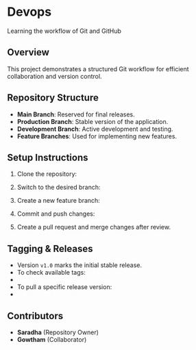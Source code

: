 # Devops
Learning the workflow of Git and GitHub

## Overview
This project demonstrates a structured Git workflow for efficient collaboration and version control.

## Repository Structure
- **Main Branch**: Reserved for final releases.
- **Production Branch**: Stable version of the application.
- **Development Branch**: Active development and testing.
- **Feature Branches**: Used for implementing new features.


## Setup Instructions
1. Clone the repository:

 2. Switch to the desired branch:
 3. Create a new feature branch:
 4. Commit and push changes:
 5. Create a pull request and merge changes after review.

## Tagging & Releases
- Version `v1.0` marks the initial stable release.
- To check available tags:
-
 - To pull a specific release version:
-
## Contributors
- **Saradha** (Repository Owner)
- **Gowtham** (Collaborator)
